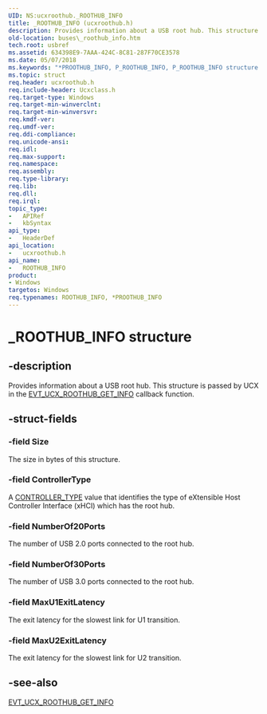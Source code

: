```yaml
---
UID: NS:ucxroothub._ROOTHUB_INFO
title: _ROOTHUB_INFO (ucxroothub.h)
description: Provides information about a USB root hub. This structure is passed by UCX in the EVT_UCX_ROOTHUB_GET_INFO callback function.
old-location: buses\_roothub_info.htm
tech.root: usbref
ms.assetid: 634398E9-7AAA-424C-8C81-287F70CE3578
ms.date: 05/07/2018
ms.keywords: "*PROOTHUB_INFO, P_ROOTHUB_INFO, P_ROOTHUB_INFO structure pointer [Buses], ROOTHUB_INFO, ROOTHUB_INFO structure [Buses], _ROOTHUB_INFO, buses._roothub_info, ucxroothub/P_ROOTHUB_INFO, ucxroothub/_ROOTHUB_INFO"
ms.topic: struct
req.header: ucxroothub.h
req.include-header: Ucxclass.h
req.target-type: Windows
req.target-min-winverclnt: 
req.target-min-winversvr: 
req.kmdf-ver: 
req.umdf-ver: 
req.ddi-compliance: 
req.unicode-ansi: 
req.idl: 
req.max-support: 
req.namespace: 
req.assembly: 
req.type-library: 
req.lib: 
req.dll: 
req.irql: 
topic_type:
-	APIRef
-	kbSyntax
api_type:
-	HeaderDef
api_location:
-	ucxroothub.h
api_name:
-	ROOTHUB_INFO
product:
- Windows
targetos: Windows
req.typenames: ROOTHUB_INFO, *PROOTHUB_INFO
---
```


# _ROOTHUB_INFO structure


## -description


Provides information about a USB root hub. This structure is passed by UCX in the <a href="https://msdn.microsoft.com/library/windows/hardware/mt187836">EVT_UCX_ROOTHUB_GET_INFO</a> callback function.


## -struct-fields




### -field Size

The size in bytes of this structure.


### -field ControllerType

A <a href="https://msdn.microsoft.com/library/windows/hardware/mt188016">CONTROLLER_TYPE</a> value that identifies the type of eXtensible Host Controller Interface (xHCI) which has the root hub.


### -field NumberOf20Ports

The number of USB 2.0 ports connected to the root hub.


### -field NumberOf30Ports

The number of USB 3.0 ports connected to the root hub.


### -field MaxU1ExitLatency

The exit latency for the slowest link for U1 transition.


### -field MaxU2ExitLatency

The exit latency for the slowest link for U2 transition.


## -see-also




<a href="https://msdn.microsoft.com/library/windows/hardware/mt187836">EVT_UCX_ROOTHUB_GET_INFO</a>
 

 

